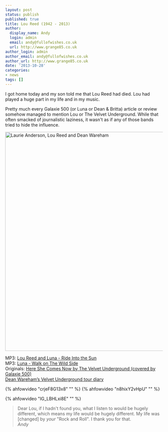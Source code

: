 ```yaml
---
layout: post
status: publish
published: true
title: Lou Reed (1942 - 2013)
author:
  display_name: Andy
  login: admin
  email: andy@fullofwishes.co.uk
  url: http://www.grange85.co.uk
author_login: admin
author_email: andy@fullofwishes.co.uk
author_url: http://www.grange85.co.uk
date: '2013-10-28'
categories:
- news
tags: []
---
```

<p>I got home today and my son told me that Lou Reed had died. Lou had played a huge part in my life and in my music. </p>
<p>Pretty much every Galaxie 500 (or Luna or Dean & Britta) article or review somehow managed to mention Lou or The Velvet Underground. While that often smacked of journalistic laziness, it wasn't as if any of those bands tried to hide the influence.</p>
<p><img src="https://media.fullofwishes.co.uk/00-misc/pictures/laurie-lou-and-dean.jpg" width="800" height="700" alt="Laurie Anderson, Lou Reed and Dean Wareham" class="aligncenter" /></p>
<p>MP3: <a href="/2011/08/26/audio-luna-play-ride-into-the-sun-with-lou-reed/" title="Audio: Luna play Ride into the Sun with Lou Reed">Lou Reed and Luna - Ride Into the Sun</a><br />
MP3: <a href="/2006/10/04/audio-luna-kcrw-walk-on-the-wild-side/" title="Audio: Luna – KCRW – Walk on the Wild Side">Luna - Walk on The Wild Side</a><br />
Originals: <a href="/2013/07/31/originals-here-she-comes-now-by-the-velvet-underground-covered-by-galaxie-500/" title="Originals: Here She Comes Now by The Velvet Underground (covered by Galaxie 500)">Here She Comes Now by The Velvet Underground (covered by Galaxie 500)</a><br />
<a href="/category/velvet-underground-tour-diary/">Dean Wareham’s Velvet Underground tour diary</a></p>

{% ahfowvideo "crjeF8G13x8" "" %}
{% ahfowvideo "n8hixY2vHpU" "" %}

{% ahfowvideo "IG_LBHLxi8E" "" %}
<blockquote><p>Dear Lou, if I hadn't found you, what I listen to would be hugely different, which means my life would be hugely different. My life was [changed] by <em>your</em> "Rock and Roll". I thank you for that.<br />
<em>Andy</em></p></blockquote>
